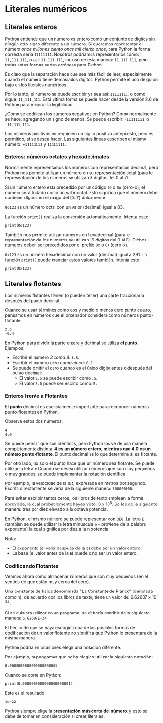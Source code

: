 # Literales numéricos

## Literales enteros

Python entiende que un número es entero como un conjunto de dígitos sin ningún otro signo diferente a un número. Si queremos representar el número *once millones ciento once mil ciento once*, para Python la forma correcta sería `11111111`. Nosotros podríamos representarlos cómo: `11,111,111`, o así: `11.111.111`, incluso de esta manera: `11 111 111`, pero todas estas formas serían erróneas para Python.

Es claro que la separación hace que sea más fácil de leer, especialmente cuando el número tiene demasiados dígitos. Python permite el uso de guion bajo en los literales numéricos.

Por lo tanto, el número se puede escribir ya sea así: `11111111`, o como sigue: `11_111_111`. Está última forma se puede hacer desde la versión 2.6 de Python para mejorar la legibilidad.

¿Cómo se codifican los números negativos en Python? Como normalmente se hace, agregando un signo de menos. Se puede escribir: `-11111111`, o `-11_111_111`.

Los números positivos no requieren un signo positivo antepuesto, pero es permitido, si se desea hacer. Las siguientes líneas describen el mismo número: `+11111111` y `11111111`.

### Enteros: números octales y hexadecimales

Normalmente representamos los números con representación decimal, pero Python nos permite utilizar un número en su representación octal (para le representación de los números se utilizan 8 dígitos del 0 al 7).

Si un número entero esta precedido por un código `0O` o `0o` (cero-o), el número será tratado como un valor octal. Esto significa que el número debe contener dígitos en el rango del [0..7] únicamente.

`0o123` es un número octal con un valor (decimal) igual a 83.

La función `print()` realiza la conversión automáticamente. Intenta esto:

```
print(0o123) 
```

También nos permite utilizar números en hexadecimal (para le representación de los números se utilizan 16 dígitos del 0 al F). Dichos números deben ser precedidos por el prefijo `0x` o `0X` (cero-x).

`0x123` es un número hexadecimal con un valor (decimal) igual a 291. La función `print()` puede manejar estos valores también. Intenta esto:

```
print(0x123)
```

## Literales flotantes

Los números flotantes tienen (o pueden tener) una parte fraccionaria después del punto decimal.

Cuando se usan términos como dos y medio o menos cero punto cuatro, pensamos en números que el ordenador considera como números punto-flotante:

```
2.5
-0.4
```

En Python para dividir la parte entera y decimal se utiliza **el punto**. Ejemplos:

* Escribir el numero *3 coma 8*: `3.8`.
* Escribir el número *cero coma cinco*: `0.5`.
* Se puede omitir el cero cuando es el único dígito antes o después del punto decimal:
    * El valor `0.5` se puede escribir como `.5`.
    * El valor `5.0` puede ser escrito como: `5.`

### Enteros frente a Flotantes

El **punto** decimal es esencialmente importante para reconocer números punto-flotantes en Python.

Observa estos dos números:

```
4
4.0
```

Se puede pensar que son idénticos, pero Python los ve de una manera completamente distinta: **4 es un número entero, mientras que 4.0 es un número punto-flotante**. El punto decimal es lo que determina si es flotante.

Por otro lado, no solo el punto hace que un número sea flotante. Se puede utilizar la letra **e** Cuando se desea utilizar números que son muy pequeños o muy grandes, se puede implementar la notación científica.

Por ejemplo, la velocidad de la luz, expresada en metros por segundo. Escrita directamente se vería de la siguiente manera: `300000000`.

Para evitar escribir tantos ceros, los libros de texto emplean la forma abreviada, la cual probablemente hayas visto: 3 x 10<sup>8</sup>. Se lee de la siguiente manera: tres por diez elevado a la octava potencia.

En Python, el mismo número se puede representar con `3E8`. La letra `E` (también se puede utilizar la letra minúscula `e` - proviene de la palabra exponente) la cual significa por diez a la n potencia.

Nota:

* El exponente (el valor después de la `E`) debe ser un valor entero.
* La base (el valor antes de la `E`) puede o no ser un valor entero.

### Codificando Flotantes

Veamos ahora como almacenar números que son muy pequeños (en el sentido de que están muy cerca del cero).

Una constante de física denominada "La Constante de Planck" (denotada como h), de acuerdo con los libros de texto, tiene un valor de: 6.62607 x 10<sup>-34</sup>.

Si se quisiera utilizar en un programa, se debería escribir de la siguiente manera: `6.62607E-34`

El hecho de que se haya escogido una de las posibles formas de codificación de un valor flotante no significa que Python lo presentará de la misma manera.

Python podría en ocasiones elegir una notación diferente.


Por ejemplo, supongamos que se ha elegido utilizar la siguiente notación:

```
0.0000000000000000000001
```

Cuando se corre en Python:

```
print(0.0000000000000000000001)
```

Este es el resultado:

```
1e-22
```

Python siempre elige la **presentación más corta del número**, y esto se debe de tomar en consideración al crear literales.